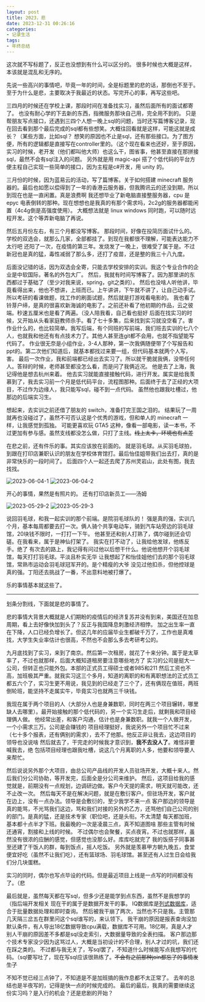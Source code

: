 ```yaml
---
layout: post
title: 2023，悲
date: 2023-12-31 00:26:16
categories:
- 记录生活
tags:
- 年终总结
---
```


这次就不写标题了，反正也没想到有什么可以区分的。
很多时候也大概是这样，本该就是混乱和无序的。

先说一些高兴的事情吧，毕竟一年的时间，全是标题里的悲的话，那倒也不至于。
至于为什么是悲，主要取决于我最近的状态。写完开心的事，再写这些吧。

三四月的时候还在学校上课，那段时间在准备找实习，虽然后面所有的面试都寄了。
也没有耐心学的下去新的东西，指微服务那块自己用，完全用不到的。
只是帮朋友写点接口，还遇到三四个人想一晚上sql的问题，当时还写篇博客记录，现在回去看到那个最后完成的sql都有些想笑。大概往回看就是这样，可能这就是成长？（某些方面，比如sql？
想笑的原因也不止是sql，还有那些接口。为了图方便，所有的逻辑都是直接写在controller里的。（这个现在看来也还好，至于原因，实习的时候，老开发（他们都叫他大师）也这么干，图省事，他甚至直接在那拼接sql，最然不会有sql注入的问题。
另外就是用 magic-api 搭了个低代码的平台方便主程自己实现一些简单的接口，因为主程是c#开发，用 unity 的。

三月份的时候，因为蓝易云的活动，写了篇博客。关于如何搭建 minecraft 服务器的。最后也如愿以偿得到了一年的香港云服务器，但我腾讯云的还没到期，所以到现在也是一直闲置。真是浪费啊
我还想毕业了新电脑直接整服务器，cpu 是 epyc 电表倒转的那种。现在想想也是我真的有那个需求吗，2c2g的服务器都能闲置（4c4g倒是高强度使用）。
大概想法就是 linux windows 同时跑，可以随时远程开发。这个等弄新电脑了再说。

然后五月份左右，有三个月都没写博客。
那段时间，好像在投简历面试什么的。学校的双选会，就那么几家，全部都挂了。到现在我都很不理解，可能表达能力不太行吧
还阳了一次，在疫情的第三年。发烧发了一晚上，很难受了属于是。不过新冠也是真的猛，毒性减弱了那么多，还打了疫苗，还是整的我三十八九度。

后面没记错的话，因为双选会全寄，只能去学校安排的实训。我这个专业合作的企业是中软国际，著名的外包大厂。
然后，我就有时间写博客了。因为那里讲的东西都过于基础了（至少对我来说，spring，git之类的）。
然后也没啥人听他讲，毕竟看得出来，他也不想讲，上班而已。上午讲讲，下午就不讲了，让自己动手试。
所以考研的看课做题，找工作的刷面试题，然后就是打游戏看电影的。
我也看了铃芽户缔，是真的很喜欢新海诚的电影了。之前还补看了他初期的作品，云之彼端。秒速五厘米也是看了两遍。（没人陪我看，自己看也挺好
后面在找实习的时候，又开始从头看家庭教师杀手。看了七十多集，后来找到实习就没空看了。害
作业什么的，也比较简单。我写后端，有个同班的写前端，我们班去实训的七八个人，也就我和他还有有点技术力了。其他人甚至连git都不会用，也就不指望能写代码了。
作业很无奈是小组作业，3-4人那种，第一次我俩随便带了个写报告和ppt的。第二次他们知道后，就基本都找过来要一组，但代码基本就两个人写，害。
最后一次作业，我和前端都已经出去实习了。所以就干脆就我俩，没带任何人。答辩的时候，老师甚至都没怎么看，而是问了我俩近况。
他是去了上海，我记得他是想去杭州来着。
他去实习就能直接接触代码，进行开发。属实是给我羡慕到了，我去实习前一个月是低代码平台，流程图那种。后面终于去了正经的大项目，不过作为边缘人，我只能写sql，碰不到一点代码。
虽然他也跟我吐槽过，他那边的后端实习生。

想起来，去实训之前还借了朋友的 switch，准备打完王国之泪的。
结果玩了一周就再也没碰过了，虽然不可否认这是个优秀的游戏，但和单人的 minecraft 一样，让我感觉到孤独。
可能更喜欢玩 GTA5 这种，像看一部电影，读一本书，不过更加有参与感。虽然支线都没怎么做，只打了主线。~~线上太卡，环境也有点差~~

在悲之前，还有件乐的事。其实应该放在前面的。
就是羽毛球。从买羽毛球拍，到跟在打印店兼职认识的朋友在学校体育馆打。最后怡佳姐带我们出去打，真的是非常快乐的一段时间了。
后面四个人一起还去爬了苏州灵岩山，此处有图，我去找找。

![2023-06-04-1](https://cooooing.github.io/images/2023，悲/2023-06-04-1.jpg)
![2023-06-04-2](https://cooooing.github.io/images/2023，悲/2023-06-04-2.jpg)

开心的事情，果然是有照片的。
还有打印店新员工——汤姆

![2023-05-29-2](https://cooooing.github.io/images/2023，悲/2023-05-29-2.jpg)
![2023-05-29-3](https://cooooing.github.io/images/2023，悲/2023-05-29-3.jpg)

说回羽毛球，和我一起实训的那个前端。是院羽毛球队的！
强是真的强，实训几个月，基本每周都要去打一次。俩人骑个共享电动车，骑到汽车站旁边的羽毛球馆，20块钱不限时，一打打一下午。
他甚至还和别人打熟了，偶尔碰到还会切磋。在我看来，属于是神仙打架了。
我实在打不动了，让我给他发球，他练反手。绝了
有次去的路上，我记得有问过他以后想干什么。他说他想开个羽毛球馆，每天打打羽毛球。平淡且朴实无华
让我想起了和怡佳姐他们去的那个羽毛球馆，常熟市运动会羽毛球冠军开的。是个精瘦的大爷
没见过他扣杀，但他控球是真的强。丁阳还去挑战了一番，不出意料地被打爆了。

乐的事情基本就这些了。

---

划条分割线，下面就是悲的事情了。

悲的事情大背景大概就是人们期盼的疫情后的经济复苏并没有到来，美国还在加息周期，看上去好像快加到头了？反正与我国降息刺激经济相悖。
加之出生率一直在下降，人口已经负增长了。但这几年的应届毕业生都破千万了，工作也是真难找，大学生失业率估计也很高，不然也不会那么多去考研考公的。

九月底找到了实习，来到了南京。然后第一次租房，就花了十来分钟。属于是太草率了，不过也就那样，后面大概知道租房要注意哪些地方了
实习的公司是挺大一公司，但转正也只能外包。本部的正式员工得硕士或者985和211
然后工资也不高，加班极其严重。就我实习这三个多月，知道的离职的和有离职想法的正式员工都五六个了，实习生更不用说，我见到的已经走了三个了，还有俩现在值班，两班倒轮班，能坚持不走属实牛，毕竟实习也就两三千块钱。

我现在属于两个项目的人（大部分人也是身兼数职，同时在两三个项目辗转，哪里缺人去哪里）。最开始接触的那个低代码的，另一个实习生走后，就剩我和项目经理俩人做。
他经常出差，和客户沟通，估计也是身兼数职。就我一个人做开发，一个小需求三万。公司是会赚钱的
项目经理挺好，我说另外一个项目忙不过来（七十多个报表，还有俩别的需求），去不了他那。他反正非让我去，这边项目的领导也没说啥
然后就去了，干完走的时候我才意识到，**我不去没人了**。难怪非要喊我去，绝
包括项目经理也跟我吐槽，说这几个月离职的人多，他要和领导要人来帮忙。

然后说说另外那个大项目，由总公司产品线的开发人员驻场开发，大概十来人。然后我们分公司协助，等开发完，后面全是分公司来维护。
然后，这项目给我的感觉就是，前期没有一点规划，边调研边做。客户今天提的需求，明天就可能改，还不止改一次。
然后每天不是在解决问题，就是在敷衍客户。但驻场开发，客户就在边上，没有一点办法。领导是会敷衍的，至少我学不来一点
客户那边的领导是真的能骂，不光骂我们这边，骂和我们对接的另外的乙方，还骂他们自己公司的别的部门。是真的猛，还是技术专家（职位吧，还是头衔。不太清楚
每天都加班，基本都十点半才下班。我最晚的一次是凌晨三点，真不知道图啥
那些主管有时候还通宵，割接和上线的时候。
不过偶尔也会聚餐，买点夜宵。不过也就那样，虽然没有很浓的应酬的感觉，但感觉也没那么好。库库吃就完了
我的饭搭子同事甚至还建了干饭人的群，每到饭点，摇人吃饭。
另外就是羡慕甲方朝九晚五，食堂便宜好吃（虽然不让我们吃），还有篮球场、羽毛球馆。甚至还有人过生日会给我们分几块蛋糕。

实习的同时，偶尔也写点毕设的代码。但是最近项目上线是一点写的时间都没有了。（悲

最后就是，虽然每天都在写sql，但多少还是能学到点东西，虽然不是我想学的（指后端开发相关
现在干的属于是数据开发干的事。
IQ数据库是[列式数据库](https://zh.wikipedia.org/wiki/%E5%88%97%E5%BC%8F%E6%95%B0%E6%8D%AE%E5%BA%93)，适合于批量数据处理和即时查询。
然后被我干崩了两次，当然也不只是我。主管那几天隔三岔五在群里问这个sql谁写的，来认领下。
我干崩的原因是报表查询没加默认条件，有人导出18亿数据导致cpu满载，数据库不可用。18亿啊，真是人才
别人干崩的原因差不多都是sql没走索引，大数据量导致的全表扫描。
客户那边那个技术专家没少因为这骂过人，大概是当初设计的不合理，别人才过的坑，我们还在踩之类的。
不过都与我无关了，写sql罢了，不知道什么时候能写点我想写的代码。（sql要写吐了，现在写sql应该很熟练了。~~不会有之前那种join都忘了的事情发生了~~

不知不觉已经三点钟了，不知道是不是加班搞的我作息都不太正常了。
去年的总结也是半夜写的，记得是快一点的时候完成的。
最后的最后，我真的需要继续这份实习吗？是入行的机会？还是悲剧的开始？

